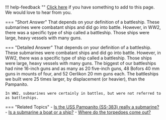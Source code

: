 !!! help-feedback ""
    [Click here](https://other.example.com/feedback) if you have something to add to this page. We would love to hear from you.

=== "Short Answer"
    That depends on your definition of a battleship. These submarines were combatant ships and did go into battle. However, in WW2, there was a specific type of ship called a battleship. Those ships were large, heavy vessels with many guns.

=== "Detailed Answer"
    That depends on your definition of a battleship.  These submarines were combatant ships and did go into battle.  However, in WW2, there was a specific type of ship called a battleship.  Those ships were large, heavy vessels with many guns.  The biggest of our battleships had nine 16-inch guns and as many as 20 five-inch guns, 48 Bofors 40 mm guns in mounts of four, and 52 Oerlikon 20 mm guns each.  The battleships we built were 25 times larger, by displacement (or heavier), than the Pampanito.
    
    In WW2, submarines were certainly in battles, but were not referred to as battleships.

=== "Related Topics"
    - [Is the USS Pampanito (SS-383) really a submarine?](./is-the-uss-pampanito-ss-383-really-a-submarine.md)
    - [Is a submarine a boat or a ship?](./is-a-submarine-a-boat-or-a-ship.md)
    - [Where do the torpedoes come out?](./where-do-the-torpedoes-come-out.md)
